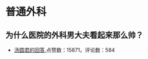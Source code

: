 # 普通外科
## 为什么医院的外科男大夫看起来那么帅？
- [汤圆君的回答](https://www.zhihu.com/question/350961606/answer/860887217),点赞数：15871，评论数：584
